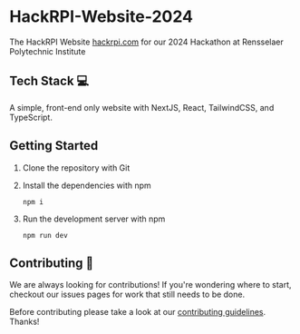 # HackRPI-Website-2024

The HackRPI Website [hackrpi.com](https://hackrpi.com) for our 2024 Hackathon at Rensselaer Polytechnic Institute

## Tech Stack 💻

A simple, front-end only website with NextJS, React, TailwindCSS, and TypeScript.

## Getting Started 

1.  Clone the repository with Git
1.  Install the dependencies with npm

        npm i

1.  Run the development server with npm

        npm run dev

## Contributing 🚀

We are always looking for contributions! If you're wondering where to start, checkout our issues pages for work that still needs to be done.

Before contributing please take a look at our [contributing guidelines](docs/CONTRIBUTING.md). Thanks!
